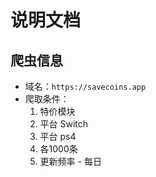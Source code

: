 # 说明文档

## 爬虫信息

* 域名：`https://savecoins.app`
* 爬取条件：
    1. 特价模块
    2. 平台 Switch
    3. 平台 ps4
    4. 各1000条
    5. 更新频率 - 每日

